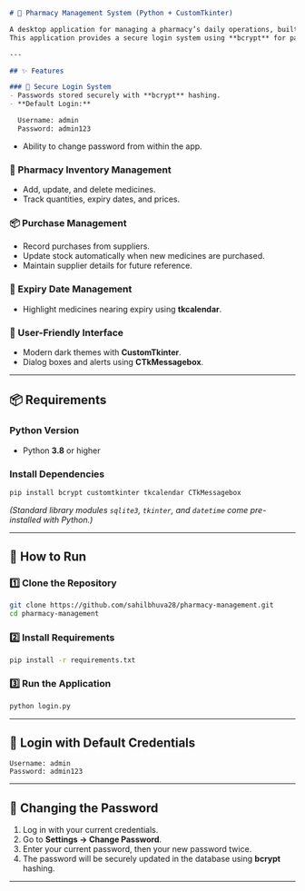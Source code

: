````markdown
# 💊 Pharmacy Management System (Python + CustomTkinter)

A desktop application for managing a pharmacy’s daily operations, built with **Python**, **CustomTkinter**, and **SQLite3**.  
This application provides a secure login system using **bcrypt** for password hashing, a modern GUI with **CustomTkinter**, a date picker with **tkcalendar**, and user-friendly notifications via **CTkMessagebox**.

---

## ✨ Features

### 🔐 Secure Login System
- Passwords stored securely with **bcrypt** hashing.
- **Default Login:**

  Username: admin
  Password: admin123

````

* Ability to change password from within the app.

### 💊 Pharmacy Inventory Management

* Add, update, and delete medicines.
* Track quantities, expiry dates, and prices.

### 📦 Purchase Management

* Record purchases from suppliers.
* Update stock automatically when new medicines are purchased.
* Maintain supplier details for future reference.

### 📅 Expiry Date Management

* Highlight medicines nearing expiry using **tkcalendar**.

### 🎨 User-Friendly Interface

* Modern dark themes with **CustomTkinter**.
* Dialog boxes and alerts using **CTkMessagebox**.

---

## 📦 Requirements

### Python Version

* Python **3.8** or higher

### Install Dependencies

```bash
pip install bcrypt customtkinter tkcalendar CTkMessagebox
```

*(Standard library modules `sqlite3`, `tkinter`, and `datetime` come pre-installed with Python.)*

---

## 🚀 How to Run

### 1️⃣ Clone the Repository

```bash
git clone https://github.com/sahilbhuva28/pharmacy-management.git
cd pharmacy-management
```

### 2️⃣ Install Requirements

```bash
pip install -r requirements.txt
```

### 3️⃣ Run the Application

```bash
python login.py
```

---

## 🔑 Login with Default Credentials

```text
Username: admin
Password: admin123
```

---

## 🔄 Changing the Password

1. Log in with your current credentials.
2. Go to **Settings → Change Password**.
3. Enter your current password, then your new password twice.
4. The password will be securely updated in the database using **bcrypt** hashing.

---






